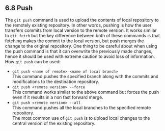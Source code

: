 ## 6.8 Push
The `git push` command is used to upload the contents of local repository
to the remotely existing repository. In other words, pushing is how the user
transfers commits from local version to the remote version.
It works similar to `git fetch` but the key difference between both of these
commands is that fetching makes the commit to the local version, but 
push merges the change to the original repository. One thing to be careful
about when using the push command is that it can overwrite the previously 
made changes, hence it should be used with extreme caution to avoid
loss of information.\
How `git push` can be used:
* `git push <name of remote> <name of local branch>`\
This command pushes the specified branch along with the commits
and modifications to the destination repository. 
* `git push <remote version> --force`\
This command works similar to the above command but forces the
push even if it results in a non fast forward merge.
* `git push <remote version> --all`\
This command pushes all the local branches to the specified remote 
repository.\
The most common use of `git push` is to upload local changes to
the central version of the existing repository.
